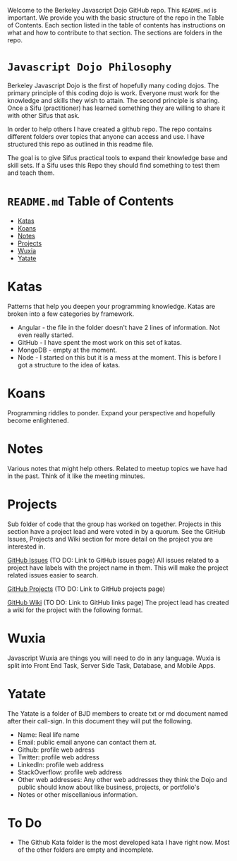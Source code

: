 Welcome to the Berkeley Javascript Dojo GitHub repo. This `README.md` is important. We provide you with the basic structure of the repo in the Table of Contents. Each section listed in the table of contents has instructions on what and how to contribute to that section. The sections are folders in the repo.

# `Javascript Dojo Philosophy`
Berkeley Javascript Dojo is the first of hopefully many coding dojos. The primary principle of this coding dojo is work. Everyone must work for the knowledge and skills they wish to attain. The second principle is sharing. Once a Sifu (practitioner) has learned something they are willing to share it with other Sifus that ask.

In order to help others I have created a github repo. The repo contains different folders over topics that anyone can access and use. I have structured this repo as outlined in this readme file.

The goal is to give Sifus practical tools to expand their knowledge base and skill sets. If a Sifu uses this Repo they should find something to test them and teach them.

# `README.md` Table of Contents
- [Katas](https://github.com/Trewaters/BerkeleyJsDojo#katas)
- [Koans](https://github.com/Trewaters/BerkeleyJsDojo#koans)
- [Notes](https://github.com/Trewaters/BerkeleyJsDojo#notes)
- [Projects](https://github.com/Trewaters/BerkeleyJsDojo#projects)
- [Wuxia](https://github.com/Trewaters/BerkeleyJsDojo#wuxia)
- [Yatate](https://github.com/Trewaters/BerkeleyJsDojo#yatate)

# Katas
Patterns that help you deepen your programming knowledge. Katas are broken into a few categories by framework.
- Angular - the file in the folder doesn't have 2 lines of information. Not even really started.
- GitHub - I have spent the most work on this set of katas.
- MongoDB - empty at the moment.
- Node - I started on this but it is a mess at the moment. This is before I got a structure to the idea of katas.

# Koans
Programming riddles to ponder. Expand your perspective and hopefully become enlightened.

# Notes
Various notes that might help others. Related to meetup topics we have had in the past. Think of it like the meeting minutes.

# Projects
Sub folder of code that the group has worked on together. Projects in this section have a project lead and were voted in by a quorum. See the GitHub Issues, Projects and Wiki section for more detail on the project you are interested in.

[GitHub Issues](https://github.com/Trewaters/BerkeleyJsDojo/issues)
(TO DO: Link to GitHub issues page) All issues related to a project have labels with the project name in them. This will make the project related issues easier to search.

[GitHub Projects](https://github.com/Trewaters/BerkeleyJsDojo/projects)
(TO DO: Link to GitHub projects page) 

[GitHub Wiki](https://github.com/Trewaters/BerkeleyJsDojo/wiki)
(TO DO: Link to GitHub links page) The project lead has created a wiki for the project with the following format.

# Wuxia
Javascript Wuxia are things you will need to do in any language. Wuxia is split into Front End Task, Server Side Task, Database, and Mobile Apps.

# Yatate
The Yatate is a folder of BJD members to create txt or md document named after their call-sign. In this document they will put the following.
- Name: Real life name
- Email: public email anyone can contact them at.
- Github: profile web adress
- Twitter: profile web address
- LinkedIn: profile web address
- StackOverflow: profile web address
- Other web addresses: Any other web addresses they think the Dojo and public should know about like business, projects, or portfolio's
- Notes or other miscellanious information.

# To Do
- The Github Kata folder is the most developed kata I have right now. Most of the other folders are empty and incomplete.